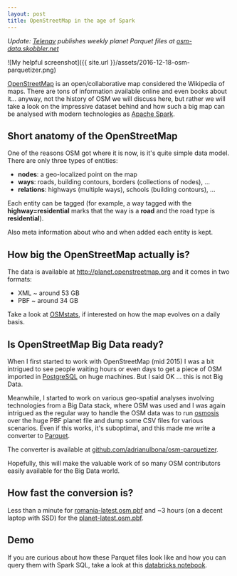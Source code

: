 ```yaml
--- 
layout: post
title: OpenStreetMap in the age of Spark 
---
```


*Update: [Telenav](https://www.telenav.com) publishes weekly planet Parquet files at [osm-data.skobbler.net](http://osm-data.skobbler.net)*

![My helpful screenshot]({{ site.url }}/assets/2016-12-18-osm-parquetizer.png)

[OpenStreetMap](http://www.openstreetmap.org) is an open/collaborative map considered the Wikipedia of maps. There are tons of information available online and even books about it... anyway, not the history of OSM we will discuss here, but rather we will take a look on the impressive dataset behind and how such a big map can be analysed with modern technologies as [Apache Spark](http://spark.apache.org).  

Short anatomy of the OpenStreetMap
---

One of the reasons OSM got where it is now, is it's quite simple data model. There are only three types of entities: 

- **nodes**: a geo-localized point on the map
- **ways**: roads, building contours, borders (collections of nodes), ...
- **relations**: highways (multiple ways), schools (building contours), ...

Each entity can be tagged (for example, a way tagged with the **highway=residential** marks that the way is a **road** and the road type is **residential**). 

Also meta information about who and when added each entity is kept.

How big the OpenStreetMap actually is?
---

The data is available at <http://planet.openstreetmap.org> and it comes in two formats:

- XML ~ around 53 GB
- PBF ~ around 34 GB

Take a look at [OSMstats](http://osmstats.neis-one.org), if interested on how the map evolves on a daily basis.

Is OpenStreetMap Big Data ready?
---

When I first started to work with OpenStreetMap (mid 2015) I was a bit intrigued to see people waiting hours or even days to get a piece of OSM imported in [PostgreSQL](https://www.postgresql.org) on huge machines. But I said OK ... this is not Big Data. 

Meanwhile, I started to work on various geo-spatial analyses involving technologies from a Big Data stack, where OSM was used and I was again intrigued as the regular way to handle the OSM data was to run [osmosis](https://github.com/openstreetmap/osmosis) over the huge PBF planet file and dump some CSV files for various scenarios. Even if this works, it's suboptimal, and this made me write a converter to [Parquet](https://parquet.apache.org).

The converter is available at [github.com/adrianulbona/osm-parquetizer](https://github.com/adrianulbona/osm-parquetizer). 

Hopefully, this will make the valuable work of so many OSM contributors easily available for the Big Data world.
 
How fast the conversion is?
---------------------------

Less than a minute for [romania-latest.osm.pbf](http://download.geofabrik.de/europe/romania-latest.osm.pbf) and ~3 hours (on a decent laptop with SSD) for the [planet-latest.osm.pbf](http://planet.openstreetmap.org/pbf/planet-latest.osm.pbf).

Demo
---
If you are curious about how these Parquet files look like and how you can query them with Spark SQL, take a look at this [databricks notebook](https://databricks-prod-cloudfront.cloud.databricks.com/public/4027ec902e239c93eaaa8714f173bcfc/4082562773728035/2089274675795739/3712305628257488/latest.html).

